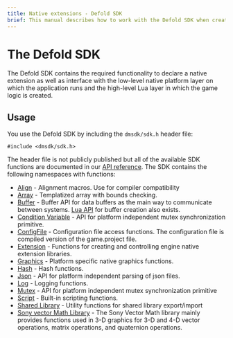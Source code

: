 ```yaml
---
title: Native extensions - Defold SDK
brief: This manual describes how to work with the Defold SDK when creating native extensions.
---
```


# The Defold SDK

The Defold SDK contains the required functionality to declare a native extension as well as interface with the low-level native platform layer on which the application runs and the high-level Lua layer in which the game logic is created.

## Usage

You use the Defold SDK by including the `dmsdk/sdk.h` header file:

    #include <dmsdk/sdk.h>

The header file is not publicly published but all of the available SDK functions are documented in our [API reference](/ref/dmExtension/). The SDK contains the following namespaces with functions:

* [Align](/ref/dmAlign/) - Alignment macros. Use for compiler compatibility
* [Array](/ref/dmArray/) - Templatized array with bounds checking.
* [Buffer](/ref/dmBuffer/) - Buffer API for data buffers as the main way to communicate between systems. [Lua API](/ref/buffer/) for buffer creation also exists.
* [Condition Variable](/ref/dmConditionVariable/) - API for platform independent mutex synchronization primitive.
* [ConfigFile](/ref/dmConfigFile/) - Configuration file access functions. The configuration file is compiled version of the game.project file.
* [Extension](/ref/dmExtension/) - Functions for creating and controlling engine native extension libraries.
* [Graphics](/ref/dmGraphics/) - Platform specific native graphics functions.
* [Hash](/ref/dmHash/) - Hash functions.
* [Json](/ref/dmJson/) - API for platform independent parsing of json files.
* [Log](/ref/dmLog/) - Logging functions.
* [Mutex](/ref/dmMutex/) - API for platform independent mutex synchronization primitive
* [Script](/ref/dmScript/) - Built-in scripting functions.
* [Shared Library](/ref/sharedlibrary/) - Utility functions for shared library export/import
* [Sony vector Math Library](//storage.googleapis.com/defold-doc/assets/Vector_Math_Library-Overview.pdf) - The Sony Vector Math library mainly provides functions used in 3-D graphics for 3-D and 4-D vector operations, matrix operations, and quaternion operations.
